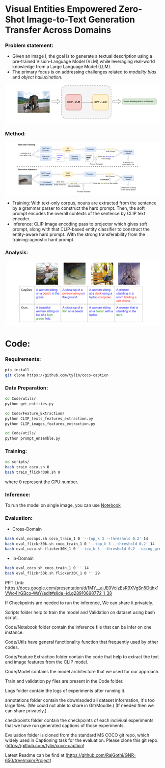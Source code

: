 # Visual Entities Empowered Zero-Shot Image-to-Text Generation Transfer Across Domains

### Problem statement:
- Given an image I, the goal is to generate a textual description using a pre-trained Vision-Language Model (VLM) while leveraging real-world knowledge from a Large Language Model (LLM). 
- The primary focus is on addressing challenges related to *modality bias* and *object hallucination*.

![Problem](Other/ps-ss.png)

### Method:
![method](Other/method-ss.png)
- Training: With text-only corpus, nouns are extracted from the sentence by a grammar parser to construct the hard prompt. Then, the soft prompt encodes the overall contexts of the sentence by CLIP text encoder.
- Inference: CLIP Image encoding pass to projector which gives soft prompt, along with that CLIP-based entity classifier to construct the entity-aware hard prompt. With the strong transferability from the training-agnostic hard prompt.



### Analysis:
![method](Other/analysis.png)

# Code:

### Requirements:
```bash
pip install .
git clone https://github.com/tylin/coco-caption
```

### Data Preparation:
```bash
cd Code/utils/
python get_entities.py
```

```bash
cd Code/Feature_Extraction/
python CLIP_texts_features_extraction.py
python CLIP_images_features_extraction.py
```

```bash
cd Code/utils/
python prompt_ensemble.py
```

### Training:

```bash
cd scripts/
bash train_coco.sh 0
bash train_flickr30k.sh 0
```
where 0 represent the GPU number.

### Inference:
To run the model on single image, you can use [Notebook](Code/Notebook/inference.ipynb)

### Evaluation:

- Cross-Domain
```bash
bash eval_nocaps.sh coco_train_1 0 '--top_k 3 --threshold 0.2' 14
bash eval_flickr30k.sh coco_train_1 0 '--top_k 3 --threshold 0.2' 14
bash eval_coco.sh flicker30K_1 0 '--top_k 3 --threshold 0.2 --using_greedy_search' 29
```

- In-Domain
```bash
bash eval_coco.sh coco_train_1 0 '' 14
bash eval_flickr30k.sh flicker30K_1 0 '' 29
```



PPT Link: https://docs.google.com/presentation/d/1MY__ajJE0VolzEsR9XVgSn5Dtjhx1VWo4irGBco-WsY/edit#slide=id.g28910898772_1_38

If Checkpoints are needed to run the inference, We can share it privately.

Scripts folder help to train the model and Validation on dataset using bash script.

Code/Notebook folder contain the inference file that can be infer on one instance.

Code/Utils have general functionality function that frequently used by other codes.

Code/Feature Extraction folder contain the code that help to extract the text and image features from the CLIP model.

Code/Model contains the model architecture that we used for our approach.

Train and validation py files are present in the Code folder.

Logs folder contain the logs of experiments after running it.

annotations folder contain the downlaoded all dataset information, It's too large files. (We could not able to share in Git/Moodle.)  (If needed then we can share privately.)

checkpoints folder contain the checkpoints of each indiviual experiments that we have run generated captions of those experiments.

Evaluation folder is cloned from the standard MS COCO git repo, which widely used in Captioning task for the evaluation. 
Please clone this git repo. (https://github.com/tylin/coco-caption)

Latest Readme can be find at (https://github.com/RajGothi/GNR-650/tree/main/Project)
